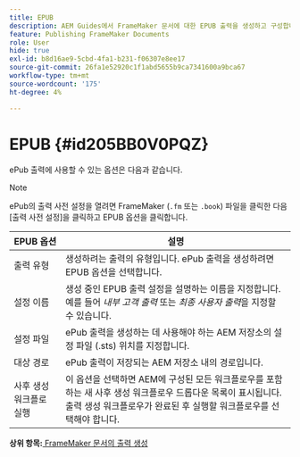 ```yaml
---
title: EPUB
description: AEM Guides에서 FrameMaker 문서에 대한 EPUB 출력을 생성하고 구성합니다.
feature: Publishing FrameMaker Documents
role: User
hide: true
exl-id: b8d16ae9-5cbd-4fa1-b231-f06307e8ee17
source-git-commit: 26fa1e52920c1f1abd5655b9ca7341600a9bca67
workflow-type: tm+mt
source-wordcount: '175'
ht-degree: 4%

---
```


# EPUB {#id205BB0V0PQZ}

ePub 출력에 사용할 수 있는 옵션은 다음과 같습니다.

>[!NOTE]
>
> ePub의 출력 사전 설정을 열려면 FrameMaker \(`.fm` 또는 `.book`\) 파일을 클릭한 다음 [출력 사전 설정]을 클릭하고 EPUB 옵션을 클릭합니다.

| EPUB 옵션 | 설명 |
|-----------|-----------|
| 출력 유형 | 생성하려는 출력의 유형입니다. ePub 출력을 생성하려면 EPUB 옵션을 선택합니다. |
| 설정 이름 | 생성 중인 EPUB 출력 설정을 설명하는 이름을 지정합니다. 예를 들어 *내부 고객 출력* 또는 *최종 사용자 출력*&#x200B;을 지정할 수 있습니다. |
| 설정 파일 | ePub 출력을 생성하는 데 사용해야 하는 AEM 저장소의 설정 파일 \(.sts\) 위치를 지정합니다. |
| 대상 경로 | ePub 출력이 저장되는 AEM 저장소 내의 경로입니다. |
| 사후 생성 워크플로 실행 | 이 옵션을 선택하면 AEM에 구성된 모든 워크플로우를 포함하는 새 사후 생성 워크플로우 드롭다운 목록이 표시됩니다. 출력 생성 워크플로우가 완료된 후 실행할 워크플로우를 선택해야 합니다. |

**상위 항목:**[ FrameMaker 문서의 출력 생성](fm-output-generatation.md)
